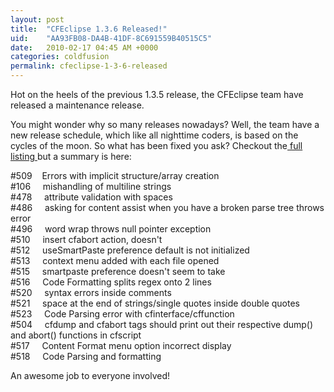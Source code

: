 ```yaml
---
layout: post
title:  "CFEclipse 1.3.6 Released!"
uid:	"AA93FB08-DA4B-41DF-8C691559B40515C5"
date:   2010-02-17 04:45 AM +0000
categories: coldfusion
permalink: cfeclipse-1-3-6-released
---
```

<p>Hot on the heels of the previous 1.3.5 release, the CFEclipse team have released a maintenance release. </p>
<p>You might wonder why so many releases nowadays? Well, the team have a new release schedule, which like all nighttime coders, is based on the cycles of the moon. So what has been fixed you ask? Checkout the<a href="http://www.cfeclipse.org/update/web/doc/intro/doc/new.html"> full listing </a>but a summary is here:</p>
<p>#509    Errors with implicit structure/array creation<br />#106     mishandling of multiline strings        <br />#478     attribute validation with spaces     <br />#486     asking for content assist when you have a broken parse tree throws error<br />#496     word wrap throws null pointer exception     <br />#510     insert cfabort action, doesn't <br />#512     useSmartPaste preference default is not initialized <br />#513     context menu added with each file opened<br />#515     smartpaste preference doesn't seem to take <br />#516     Code Formatting splits regex onto 2 lines     <br />#520     syntax errors inside comments <br />#521     space at the end of strings/single quotes inside double quotes     <br />#523     Code Parsing error with cfinterface/cffunction <br />#504     cfdump and cfabort tags should print out their respective dump() and abort() functions in cfscript<br />#517     Content Format menu option incorrect display<br />#518     Code Parsing and formatting</p>
<p>An awesome job to everyone involved!</p>